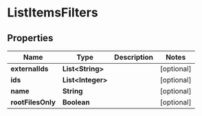 

# ListItemsFilters


## Properties

| Name | Type | Description | Notes |
|------------ | ------------- | ------------- | -------------|
|**externalIds** | **List&lt;String&gt;** |  |  [optional] |
|**ids** | **List&lt;Integer&gt;** |  |  [optional] |
|**name** | **String** |  |  [optional] |
|**rootFilesOnly** | **Boolean** |  |  [optional] |




